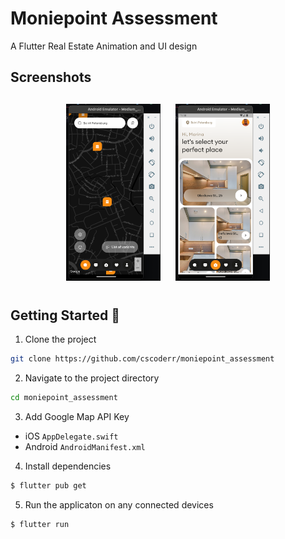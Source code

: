 # Moniepoint Assessment

A Flutter Real Estate Animation and UI design


## Screenshots

<h4 align="center">
<img src="screenshots/img1.png" width="30%" vspace="10" hspace="10"/>
<img src="screenshots/img2.png" width="30%" vspace="10" hspace="10"/>


## Getting Started 🚀

1. Clone the project

```sh
git clone https://github.com/cscoderr/moniepoint_assessment
```

2. Navigate to the project directory

```sh
cd moniepoint_assessment
```

3. Add Google Map API Key
- iOS 
```AppDelegate.swift```
- Android 
```AndroidManifest.xml```

4. Install dependencies

```sh
$ flutter pub get
```

5. Run the applicaton on any connected devices

```sh
$ flutter run
```

